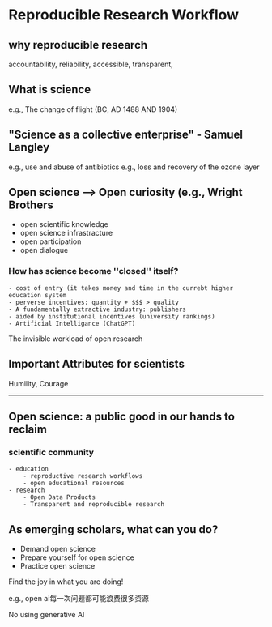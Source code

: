 # Reproducible Research Workflow


## why reproducible research
accountability, reliability, accessible, transparent, 

## What is science
e.g., The change of flight (BC, AD 1488 AND 1904)

## "Science as a collective enterprise" - Samuel Langley
e.g., use and abuse of antibiotics
e.g., loss and recovery of the ozone layer

## Open science  --> Open curiosity (e.g., Wright Brothers
- open scientific knowledge
- open science infrastracture
- open participation
- open dialogue

### How has science become ''closed'' itself?
	- cost of entry (it takes money and time in the currebt higher education system
	- perverse incentives: quantity + $$$ > quality
	- A fundamentally extractive industry: publishers
	- aided by institutional incentives (university rankings)
	- Artificial Intelligance (ChatGPT) 

The invisible workload of open research

## Important Attributes for scientists
Humility, Courage

---

## Open science: a public good in our hands to reclaim
### scientific community
	- education 
		- reproductive research workflows
		- open educational resources
	- research
		- Open Data Products
		- Transparent and reproducible research

## As emerging scholars, what can you do?
- Demand open science
- Prepare yourself for open science
- Practice open science	

Find the joy in what you are doing!

e.g., open ai每一次问题都可能浪费很多资源


No using generative AI

